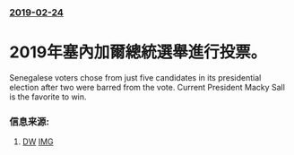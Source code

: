 ### [2019-02-24](/news/2019/02/24/index.md)

##### 
# 2019年塞內加爾總統選舉進行投票。 

Senegalese voters chose from just five candidates in its presidential election after two were barred from the vote. Current President Macky Sall is the favorite to win.


### 信息来源:

1. [DW](https://www.dw.com/en/senegal-votes-for-new-president/a-47662841) [IMG](https://www.dw.com/image/47662664_304.jpg)
